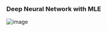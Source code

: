 ### Deep Neural Network with MLE


![image](https://user-images.githubusercontent.com/86671456/175959202-0d8187f3-d4d7-4ff6-8be9-5beb38745df4.png)
